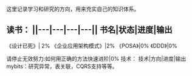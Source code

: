 这里记录学习和研究的方向，用来充实自己的知识体系。

读书：
||---|---|---|---||
书名|状态|进度|输出
----------------
《设计已死》| 2%
《企业应用架构模式》|2%
《POSA》|0%
《DDD》|0%

请停止无效努力:如何用正确的方法快速进阶|0%
技术：
技术|方向|进度|输出
mybits：研究异常，表关联，CQRS支持等等。
